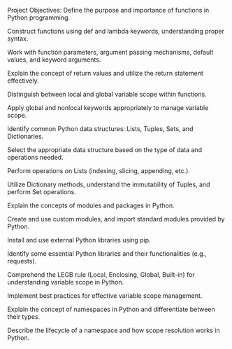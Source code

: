 Project Objectives:
Define the purpose and importance of functions in Python programming.

Construct functions using def and lambda keywords, understanding proper syntax.

Work with function parameters, argument passing mechanisms, default values, and keyword arguments.

Explain the concept of return values and utilize the return statement effectively.

Distinguish between local and global variable scope within functions.

Apply global and nonlocal keywords appropriately to manage variable scope.

Identify common Python data structures: Lists, Tuples, Sets, and Dictionaries.

Select the appropriate data structure based on the type of data and operations needed.

Perform operations on Lists (indexing, slicing, appending, etc.).

Utilize Dictionary methods, understand the immutability of Tuples, and perform Set operations.

Explain the concepts of modules and packages in Python.

Create and use custom modules, and import standard modules provided by Python.

Install and use external Python libraries using pip.

Identify some essential Python libraries and their functionalities (e.g., requests).

Comprehend the LEGB rule (Local, Enclosing, Global, Built-in) for understanding variable scope in Python.

Implement best practices for effective variable scope management.

Explain the concept of namespaces in Python and differentiate between their types.

Describe the lifecycle of a namespace and how scope resolution works in Python.

